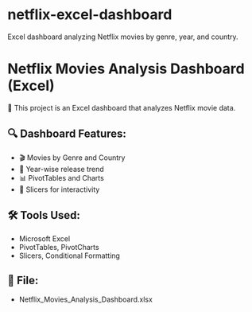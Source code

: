 # netflix-excel-dashboard
Excel dashboard analyzing Netflix movies by genre, year, and country.


# Netflix Movies Analysis Dashboard (Excel)

🎯 This project is an Excel dashboard that analyzes Netflix movie data.

## 🔍 Dashboard Features:
- 🎬 Movies by Genre and Country
- 📅 Year-wise release trend
- 📊 PivotTables and Charts
- 🔘 Slicers for interactivity

## 🛠️ Tools Used:
- Microsoft Excel
- PivotTables, PivotCharts
- Slicers, Conditional Formatting

## 📁 File:
- Netflix_Movies_Analysis_Dashboard.xlsx


